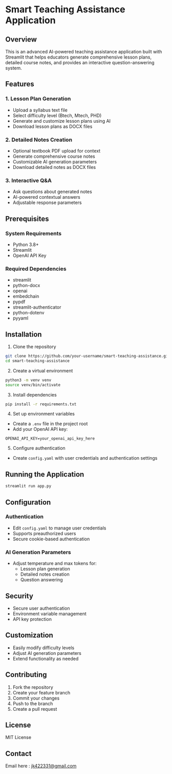 # Smart Teaching Assistance Application

## Overview
This is an advanced AI-powered teaching assistance application built with Streamlit that helps educators generate comprehensive lesson plans, detailed course notes, and provides an interactive question-answering system.

## Features

### 1. Lesson Plan Generation
- Upload a syllabus text file
- Select difficulty level (Btech, Mtech, PHD)
- Generate and customize lesson plans using AI
- Download lesson plans as DOCX files

### 2. Detailed Notes Creation
- Optional textbook PDF upload for context
- Generate comprehensive course notes
- Customizable AI generation parameters
- Download detailed notes as DOCX files

### 3. Interactive Q&A
- Ask questions about generated notes
- AI-powered contextual answers
- Adjustable response parameters

## Prerequisites

### System Requirements
- Python 3.8+
- Streamlit
- OpenAI API Key

### Required Dependencies
- streamlit
- python-docx
- openai
- embedchain
- pypdf
- streamlit-authenticator
- python-dotenv
- pyyaml

## Installation

1. Clone the repository
```bash
git clone https://github.com/your-username/smart-teaching-assistance.git
cd smart-teaching-assistance
```

2. Create a virtual environment
```bash
python3 -m venv venv
source venv/bin/activate
```

3. Install dependencies
```bash
pip install -r requirements.txt
```

4. Set up environment variables
- Create a `.env` file in the project root
- Add your OpenAI API key:
```
OPENAI_API_KEY=your_openai_api_key_here
```

5. Configure authentication
- Create `config.yaml` with user credentials and authentication settings

## Running the Application

```bash
streamlit run app.py
```

## Configuration

### Authentication
- Edit `config.yaml` to manage user credentials
- Supports preauthorized users
- Secure cookie-based authentication

### AI Generation Parameters
- Adjust temperature and max tokens for:
  - Lesson plan generation
  - Detailed notes creation
  - Question answering

## Security
- Secure user authentication
- Environment variable management
- API key protection

## Customization
- Easily modify difficulty levels
- Adjust AI generation parameters
- Extend functionality as needed

## Contributing
1. Fork the repository
2. Create your feature branch
3. Commit your changes
4. Push to the branch
5. Create a pull request

## License
MIT License

## Contact
Email here : jk422331@gmail.com
